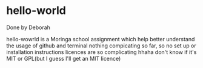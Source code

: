 # hello-world
Done by Deborah

hello-wowrld is a Moringa school assignment which help better understand the usage of github and terminal
nothing compicating so far, so no set up or installation instructions 
licences are so complicating hhaha don't know if it's MIT or GPL(but I guess I'll get an MIT licence)
